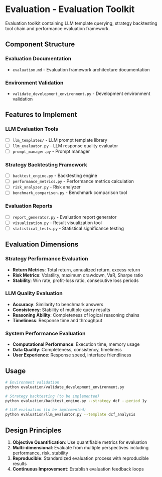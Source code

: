 # Evaluation - Evaluation Toolkit

Evaluation toolkit containing LLM template querying, strategy backtesting tool chain and performance evaluation framework.

## Component Structure

### Evaluation Documentation
- `evaluation.md` - Evaluation framework architecture documentation

### Environment Validation
- `validate_development_environment.py` - Development environment validation

## Features to Implement

### LLM Evaluation Tools
- [ ] `llm_templates/` - LLM prompt template library
- [ ] `llm_evaluator.py` - LLM response quality evaluator
- [ ] `prompt_manager.py` - Prompt manager

### Strategy Backtesting Framework
- [ ] `backtest_engine.py` - Backtesting engine
- [ ] `performance_metrics.py` - Performance metrics calculation
- [ ] `risk_analyzer.py` - Risk analyzer
- [ ] `benchmark_comparison.py` - Benchmark comparison tool

### Evaluation Reports
- [ ] `report_generator.py` - Evaluation report generator
- [ ] `visualization.py` - Result visualization tool
- [ ] `statistical_tests.py` - Statistical significance testing

## Evaluation Dimensions

### Strategy Performance Evaluation
- **Return Metrics**: Total return, annualized return, excess return
- **Risk Metrics**: Volatility, maximum drawdown, VaR, Sharpe ratio
- **Stability**: Win rate, profit-loss ratio, consecutive loss periods

### LLM Quality Evaluation  
- **Accuracy**: Similarity to benchmark answers
- **Consistency**: Stability of multiple query results
- **Reasoning Ability**: Completeness of logical reasoning chains
- **Timeliness**: Response time and throughput

### System Performance Evaluation
- **Computational Performance**: Execution time, memory usage
- **Data Quality**: Completeness, consistency, timeliness
- **User Experience**: Response speed, interface friendliness

## Usage

```bash
# Environment validation
python evaluation/validate_development_environment.py

# Strategy backtesting (to be implemented)
python evaluation/backtest_engine.py --strategy dcf --period 1y

# LLM evaluation (to be implemented)  
python evaluation/llm_evaluator.py --template dcf_analysis
```

## Design Principles

1. **Objective Quantification**: Use quantifiable metrics for evaluation
2. **Multi-dimensional**: Evaluate from multiple perspectives including performance, risk, stability
3. **Reproducible**: Standardized evaluation process with reproducible results
4. **Continuous Improvement**: Establish evaluation feedback loops